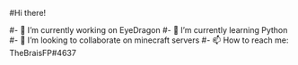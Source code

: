 #Hi there!

#- 🔭 I’m currently working on EyeDragon
#- 🌱 I’m currently learning Python
#- 👯 I’m looking to collaborate on minecraft servers
#- 📫 How to reach me: TheBraisFP#4637

